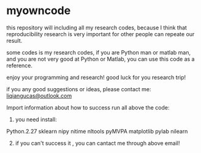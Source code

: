 # myowncode
this repository will including all my research codes, because I think that reproducibility research is very important for other people can repeate our result.

some codes is my research codes, if you are Python man or matlab man, and you are not very good at Python or Matlab, you can use this code as
a reference.

enjoy your programming and research! good luck for you research trip!


if you any good suggestions or ideas, please contact me:  liqiangucas@outlook.com


Import information about how to success run all above the code:

1. you need install:

Python.2.27
sklearn
nipy
nitime
nltools
pyMVPA
matplotlib
pylab
nilearn

2. if you can't success it , you can cantact me through above email!


